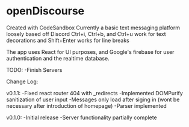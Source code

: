 # openDiscourse

Created with CodeSandbox
Currently a basic text messaging platform loosely based off Discord
Ctrl+i, Ctrl+b, and Ctrl+u work for text decorations and Shift+Enter works for line breaks

The app uses React for UI purposes, and Google's firebase for user authentication and the realtime database.

TODO:
-Finish Servers

Change Log:

v0.1.1:
-Fixed react router 404 with \_redirects
-Implemented DOMPurify sanitization of user input
-Messages only load after siging in (wont be necessary after introduction of homepage)
-Parser implemented

v0.1.0:
-Initial release
-Server functionality partially complete

